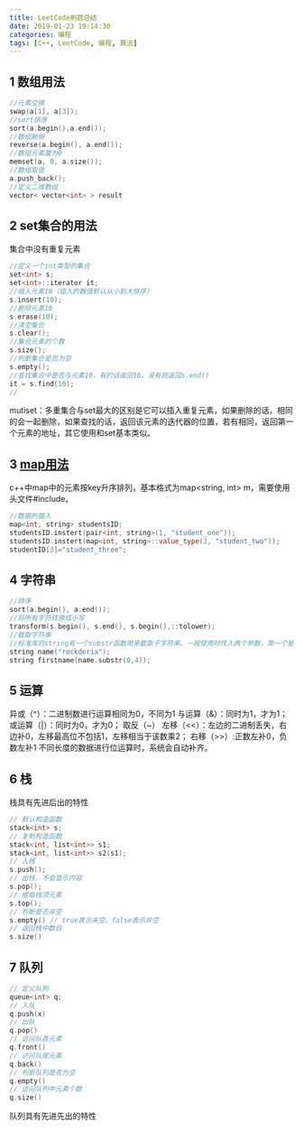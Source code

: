 ```yaml
---
title: LeetCode刷题总结
date: 2019-01-23 19:14:30
categories: 编程
tags: [C++, LeetCode, 编程, 算法]
---
```


## 1 数组用法

```c++
//元素交换
swap(a[1], a[3]);
//sort排序
sort(a.begin(),a.end());
//数组颠倒
reverse(a.begin(), a.end());
//数组元素置为0
memset(a, 0, a.size());
//数组取值
a.push_back();
//定义二维数组
vector< vector<int> > result
```

## 2 set集合的用法

集合中没有重复元素

``` c++
//定义一个int类型的集合
set<int> s;
set<int>::iterator it;
//插入元素10（插入的数值默认从小到大排序）
s.insert(10);
//删除元素10
s.erase(10);
//清空集合
s.clear();
//集合元素的个数
s.size();
//判断集合是否为空
s.empty();
//查找集合中是否与元素10，有的话返回10，没有则返回s.end()
it = s.find(10);
//
```

mutiset：多重集合与set最大的区别是它可以插入重复元素，如果删除的话，相同的会一起删除，如果查找的话，返回该元素的迭代器的位置，若有相同，返回第一个元素的地址，其它使用和set基本类似。  

## 3 [map用法](https://www.cnblogs.com/fnlingnzb-learner/p/5833051.html)  

c++中map中的元素按key升序排列，基本格式为map<string, int> m，需要使用头文件#include<map>。  

```c++
//数据的插入
map<int, string> studentsID;
studentsID.instert(pair<int, string>(1, "student_one"));
studentsID.instert(map<int, string>::value_type(2, "student_two"));
studentID[3]="student_three";
```

## 4 字符串

```c++
//排序
sort(a.begin(), a.end());
//将所有字符转换成小写
transform(s.begin(), s.end(), s.begin(),::tolower);
//截取字符串
//标准库的string有一个substr函数用来截取子字符串。一般使用时传入两个参数，第一个是开始的坐标（第一个字符是0），第二个是截取的长度。
string name("rockderia");
string firstname(name.substr(0,4));

```

## 5 运算

异或（^）：二进制数进行运算相同为0，不同为1
与运算（&）：同时为1，才为1；
或运算（|）：同时为0，才为0；
取反（~）
左移（<<）：左边的二进制丢失，右边补0，左移最高位不包括1，左移相当于该数乘2；
右移（>>）:正数左补0，负数左补1
不同长度的数据进行位运算时，系统会自动补齐。

## 6 栈

栈具有先进后出的特性  

```c++
// 默认构造函数
stack<int> s;
// 复制构造函数
stack<int, list<int>> s1;
stack<int, list<int>> s2(s1);
// 入栈
s.push();
// 出栈，不会显示内容
s.pop();
// 提取栈顶元素
s.top();
// 判断是否非空
s.empty() // true表示未空，false表示非空
// 返回栈中数目
s.size()
```

## 7 队列  

```c++
// 定义队列
queue<int> q;
// 入队
q.push(x)
// 出队
q.pop()
// 访问队首元素
q.front()
// 访问队尾元素
q.back()
// 判断队列是否为空
q.empty()
// 访问队列中元素个数
q.size()
```

队列具有先进先出的特性  

